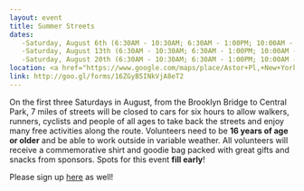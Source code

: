 ```yaml
---
layout: event
title: Summer Streets
dates:
   -Saturday, August 6th (6:30AM - 10:30AM; 6:30AM - 1:00PM; 10:00AM - 1:30PM)
   -Saturday, August 13th (6:30AM - 10:30AM; 6:30AM - 1:00PM; 10:00AM - 1:30PM)
   -Saturday, August 20th (6:30AM - 10:30AM; 6:30AM - 1:00PM; 10:00AM - 1:30PM)
location: <a href="https://www.google.com/maps/place/Astor+Pl,+New+York,+NY+10003/@40.72983,-73.9914232,17z/data=!3m1!4b1!4m5!3m4!1s0x89c2599bb1beab97:0x9434cad8e9358d95!8m2!3d40.72983!4d-73.9914232">Astor Place</a> and/or Soho
link: http://goo.gl/forms/16ZGyB5INkVjA8eT2
---
```

On the first three Saturdays in August, from the Brooklyn Bridge to Central Park, 7 miles of streets will be closed to cars for six hours to allow walkers, runners, cyclists and people of all ages to take back the streets and enjoy many free activities along the route. Volunteers need to be <b>16 years of age or older</b> and be able to work outside in variable weather. All volunteers will receive a commemorative shirt and goodie bag packed with great gifts and snacks from sponsors. Spots for this event <b>fill early</b>!

Please sign up [here](http://www.nyc.gov/html/dot/summerstreets/html/involved/volunteer.shtml) as well!